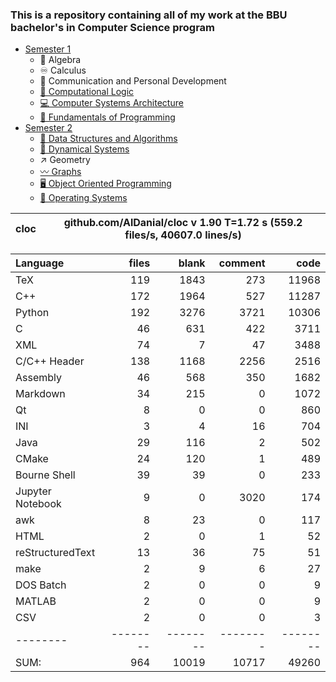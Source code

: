 ### This is a repository containing all of my work at the BBU bachelor's in Computer Science program

* [Semester 1](Semester1/)
    * 🔢 Algebra
    * ♾️ Calculus
    * 💬 Communication and Personal Development
    * [🔣 Computational Logic](Semester1/Computational%20Logic/)
    * [💻 Computer Systems Architecture](Semester1/Computer%20Systems%20Architecture/)
    * [🐍 Fundamentals of Programming](Semester1/Fundamentals%20of%20Programming/)
* [Semester 2](Semester2/)
    * [🌴 Data Structures and Algorithms](Semester2/Data%20Structures%20and%20Algorithms/)
    * [🔄 Dynamical Systems](Semester2/Dynamical%20Systems/)
    * ↗ Geometry
    * [〰️ Graphs](Semester2/Graphs/)
    * [🖥️ Object Oriented Programming](Semester2/Object%20Oriented%20Programming/)
    * [🐧 Operating Systems](Semester2/Operating%20Systems/)


cloc|github.com/AlDanial/cloc v 1.90  T=1.72 s (559.2 files/s, 40607.0 lines/s)
--- | ---

Language|files|blank|comment|code
:-------|-------:|-------:|-------:|-------:
TeX|119|1843|273|11968
C++|172|1964|527|11287
Python|192|3276|3721|10306
C|46|631|422|3711
XML|74|7|47|3488
C/C++ Header|138|1168|2256|2516
Assembly|46|568|350|1682
Markdown|34|215|0|1072
Qt|8|0|0|860
INI|3|4|16|704
Java|29|116|2|502
CMake|24|120|1|489
Bourne Shell|39|39|0|233
Jupyter Notebook|9|0|3020|174
awk|8|23|0|117
HTML|2|0|1|52
reStructuredText|13|36|75|51
make|2|9|6|27
DOS Batch|2|0|0|9
MATLAB|2|0|0|9
CSV|2|0|0|3
--------|--------|--------|--------|--------
SUM:|964|10019|10717|49260

